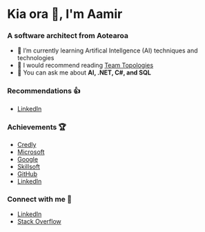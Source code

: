 # Kia ora 👋, I'm Aamir

### A software architect from Aotearoa
- 🌱 I’m currently learning Artifical Intellgence (AI) techniques and technologies
- :book: I would recommend reading [Team Topologies](https://teamtopologies.com/)
- 💬 You can ask me about **AI, .NET, C#, and SQL**

### Recommendations 👍
- [LinkedIn](https://www.linkedin.com/in/aamirmulla/details/recommendations/)

### Achievements 🏆 
- [Credly](https://www.credly.com/users/aamir-mulla/badges)
- [Microsoft](https://learn.microsoft.com/en-us/users/aamirmulla-7638/)
- [Google](https://www.cloudskillsboost.google/public_profiles/97aa8496-2fcb-4bea-bb0b-44ccef0eb1e8)
- [Skillsoft](https://skillsoft.digitalbadges.skillsoft.com/profile/aamirmulla901840/wallet)
- [GitHub](https://github.com/amul047?tab=achievements)
- [LinkedIn](https://www.linkedin.com/in/aamirmulla/details/certifications/)

### Connect with me 🔗
- [LinkedIn](https://linkedin.com/in/aamirmulla)
- [Stack Overflow](https://stackoverflow.com/users/3214683)

